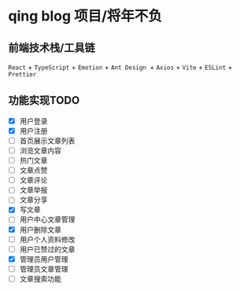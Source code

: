 # qing blog 项目/将年不负

## 前端技术栈/工具链

`React` + `TypeScript` + `Emotion` + `Ant Design `+ `Axios` + `Vite` + `ESLint` + `Prettier`

## 功能实现TODO

- [x] 用户登录
- [x] 用户注册
- [ ] 首页展示文章列表
- [ ] 浏览文章内容
- [ ] 热门文章
- [ ] 文章点赞
- [ ] 文章评论
- [ ] 文章举报
- [ ] 文章分享
- [x] 写文章
- [ ] 用户中心文章管理
- [x] 用户删除文章
- [ ] 用户个人资料修改
- [ ] 用户已赞过的文章
- [x] 管理员用户管理
- [ ] 管理员文章管理
- [ ] 文章搜索功能
